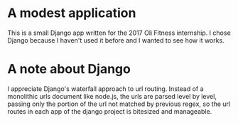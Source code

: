 # A modest application
This is a small Django app written for the 2017 Oli Fitness internship. I chose Django because I haven't used it before and I wanted to see how it works.

# A note about Django
I appreciate Django's waterfall approach to url routing. Instead of a monolithic urls document like node.js, the urls are parsed level by level, passing only the portion of the url not matched by previous regex, so the url routes in each app of the django project is bitesized and manageable.